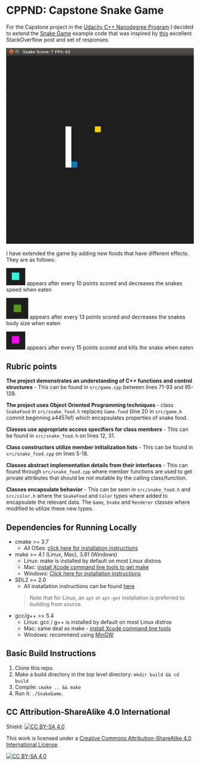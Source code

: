 # CPPND: Capstone Snake Game

For the Capstone project in the [Udacity C++ Nanodegree Program](https://www.udacity.com/course/c-plus-plus-nanodegree--nd213)
I decided to extend the [Snake Game](https://github.com/udacity/CppND-Capstone-Snake-Game) example code
that was inspired by [this](https://codereview.stackexchange.com/questions/212296/snake-game-in-c-with-sdl) 
excellent StackOverflow post and set of responses.

![snake game gif](images/snake_game.gif)

I have extended the game by adding new foods that have different effects. They are as follows:

![cyan colored food](images/cyan-snake-food.png) 
appears after every 10 points scored and decreases the snakes speed when eaten

![green colored food](images/green-snake-food.png)
appears after every 13 points scored and decreases the snakes body size when eaten

![magenta colored food](images/magenta-snake-food.png)
appears after every 15 points scored and kills the snake when eaten

## Rubric points
**The project demonstrates an understanding of C++ functions and control structures** - This can be found in
`src/game.cpp` between lines 71-93 and 95-128.

**The project uses Object Oriented Programming techniques** - class `SnakeFood` in `src/snake_food.h` 
replaces `Game.food` (line 20 in `src/game.h` commit beginning a4457ef) which encapsulates properties 
of snake food.

**Classes use appropriate access specifiers for class members** - This can be found in `src/snake_food.h`
on lines 12, 31.

**Class constructors utilize member initialization lists** - This can be found in `src/snake_food.cpp` 
on lines 5-18.

**Classes abstract implementation details from their interfaces** - This can found through `src/snake_food.cpp`
where member functions are used to get private attributes that should be not mutable by the calling class/function.

**Classes encapsulate behavior** - This can be seen in `src/snake_food.h` and `src/color.h` where the `SnakeFood`
 and `Color` types where added to encapsulate the relevant data. The `Game`, `Snake` and `Renderer` classes
where modified to utilize these new types.

## Dependencies for Running Locally
* cmake >= 3.7
  * All OSes: [click here for installation instructions](https://cmake.org/install/)
* make >= 4.1 (Linux, Mac), 3.81 (Windows)
  * Linux: make is installed by default on most Linux distros
  * Mac: [install Xcode command line tools to get make](https://developer.apple.com/xcode/features/)
  * Windows: [Click here for installation instructions](http://gnuwin32.sourceforge.net/packages/make.htm)
* SDL2 >= 2.0
  * All installation instructions can be found [here](https://wiki.libsdl.org/Installation)
  >Note that for Linux, an `apt` or `apt-get` installation is preferred to building from source. 
* gcc/g++ >= 5.4
  * Linux: gcc / g++ is installed by default on most Linux distros
  * Mac: same deal as make - [install Xcode command line tools](https://developer.apple.com/xcode/features/)
  * Windows: recommend using [MinGW](http://www.mingw.org/)

## Basic Build Instructions

1. Clone this repo.
2. Make a build directory in the top level directory: `mkdir build && cd build`
3. Compile: `cmake .. && make`
4. Run it: `./SnakeGame`.


## CC Attribution-ShareAlike 4.0 International


Shield: [![CC BY-SA 4.0][cc-by-sa-shield]][cc-by-sa]

This work is licensed under a
[Creative Commons Attribution-ShareAlike 4.0 International License][cc-by-sa].

[![CC BY-SA 4.0][cc-by-sa-image]][cc-by-sa]

[cc-by-sa]: http://creativecommons.org/licenses/by-sa/4.0/
[cc-by-sa-image]: https://licensebuttons.net/l/by-sa/4.0/88x31.png
[cc-by-sa-shield]: https://img.shields.io/badge/License-CC%20BY--SA%204.0-lightgrey.svg
